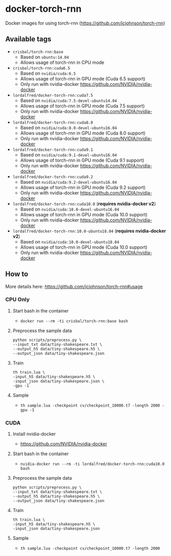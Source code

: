 # docker-torch-rnn

Docker images for using torch-rnn (https://github.com/jcjohnson/torch-rnn)

## Available tags

* `crisbal/torch-rnn:base`
    * Based on `ubuntu:14.04`
    * Allows usage of torch-rnn in CPU mode
* `crisbal/torch-rnn:cuda6.5`
    * Based on `nvidia/cuda:6.5`
    * Allows usage of torch-rnn in GPU mode (Cuda 6.5 support)
    * Only run with nvidia-docker https://github.com/NVIDIA/nvidia-docker
* `lordalfred/docker-torch-rnn:cuda7.5`
    * Based on `nvidia/cuda:7.5-devel-ubuntu14.04`
    * Allows usage of torch-rnn in GPU mode (Cuda 7.5 support)
    * Only run with nvidia-docker https://github.com/NVIDIA/nvidia-docker
* `lordalfred/docker-torch-rnn:cuda8.0`
    * Based on `nvidia/cuda:8.0-devel-ubuntu16.04`
    * Allows usage of torch-rnn in GPU mode (Cuda 8.0 support)
    * Only run with nvidia-docker https://github.com/NVIDIA/nvidia-docker
* `lordalfred/docker-torch-rnn:cuda9.1`
    * Based on `nvidia/cuda:9.1-devel-ubuntu16.04`
    * Allows usage of torch-rnn in GPU mode (Cuda 9.1 support)
    * Only run with nvidia-docker https://github.com/NVIDIA/nvidia-docker
* `lordalfred/docker-torch-rnn:cuda9.2`
    * Based on `nvidia/cuda:9.2-devel-ubuntu16.04`
    * Allows usage of torch-rnn in GPU mode (Cuda 9.2 support)
    * Only run with nvidia-docker https://github.com/NVIDIA/nvidia-docker
* `lordalfred/docker-torch-rnn:cuda10.0` (**requires nvidia-docker v2**)
    * Based on `nvidia/cuda:10.0-devel-ubuntu16.04`
    * Allows usage of torch-rnn in GPU mode (Cuda 10.0 support)
    * Only run with nvidia-docker https://github.com/NVIDIA/nvidia-docker
* `lordalfred/docker-torch-rnn:10.0-ubuntu18.04` (**requires nvidia-docker v2**)
    * Based on `nvidia/cuda:10.0-devel-ubuntu18.04`
    * Allows usage of torch-rnn in GPU mode (Cuda 10.0 support)
    * Only run with nvidia-docker https://github.com/NVIDIA/nvidia-docker

## How to

More details here: https://github.com/jcjohnson/torch-rnn#usage

### CPU Only

1. Start bash in the container
    * `docker run --rm -ti crisbal/torch-rnn:base bash`

2. Preprocess the sample data

    ```
    python scripts/preprocess.py \
    --input_txt data/tiny-shakespeare.txt \
    --output_h5 data/tiny-shakespeare.h5 \
    --output_json data/tiny-shakespeare.json
    ```

3. Train

    ```
    th train.lua \
    -input_h5 data/tiny-shakespeare.h5 \
    -input_json data/tiny-shakespeare.json \
    -gpu -1
    ```

4. Sample
    * `th sample.lua -checkpoint cv/checkpoint_10000.t7 -length 2000 -gpu -1`

### CUDA

1. Install nvidia-docker
    * https://github.com/NVIDIA/nvidia-docker
2. Start bash in the container
    * `nvidia-docker run --rm -ti lordalfred/docker-torch-rnn:cuda10.0 bash`
3. Preprocess the sample data

    ```
    python scripts/preprocess.py \
    --input_txt data/tiny-shakespeare.txt \
    --output_h5 data/tiny-shakespeare.h5 \
    --output_json data/tiny-shakespeare.json
    ```

4. Train

    ```
    th train.lua \
    -input_h5 data/tiny-shakespeare.h5 \
    -input_json data/tiny-shakespeare.json
    ```

5. Sample
    * `th sample.lua -checkpoint cv/checkpoint_10000.t7 -length 2000`
